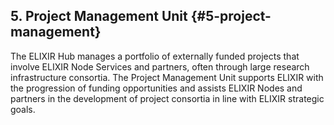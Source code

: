 ## 5. Project Management Unit {#5-project-management}

The ELIXIR Hub manages a portfolio of externally funded projects that involve ELIXIR Node Services and partners, often through large research infrastructure consortia. The Project Management Unit supports ELIXIR with the progression of funding opportunities and assists ELIXIR Nodes and partners in the development of project consortia in line with ELIXIR strategic goals.

